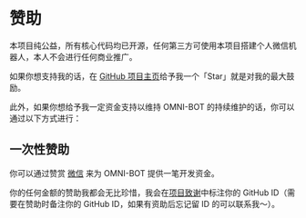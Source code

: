 # 赞助

本项目纯公益，所有核心代码均已开源，任何第三方可使用本项目搭建个人微信机器人，本人不会进行任何商业推广。

如果你想支持我的话，在 [GitHub 项目主页](https://github.com/weixin-omni/omni-bot-sdk-oss)给予我一个「Star」就是对我的最大鼓励。

此外，如果你想给予我一定资金支持以维持 OMNI-BOT 的持续维护的话，你可以通过以下方式进行：

## 一次性赞助

你可以通过赞赏 [微信](https://github.com/user-attachments/assets/195ab37d-bc51-44a2-9330-e4df9dbf67dc) 来为 OMNI-BOT 提供一笔开发资金。

你的任何金额的赞助我都会无比珍惜，我会在[项目致谢](https://github.com/weixin-omni/omni-bot-sdk-oss/blob/master/README.md)中标注你的 GitHub ID（需要在赞助时备注你的 GitHub ID，如果有资助后忘记留 ID 的可以联系我～）。
